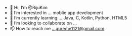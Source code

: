 - 👋 Hi, I’m @RijuKim
- 👀 I’m interested in ... moblie app development
- 🌱 I’m currently learning ... Java, C, Kotlin, Python, HTML5
- 💞️ I’m looking to collaborate on ...
- 📫 How to reach me ...gureme1121@gmail.com

<!---
RijuKim/RijuKim is a ✨ special ✨ repository because its `README.md` (this file) appears on your GitHub profile.
You can click the Preview link to take a look at your changes.
--->
